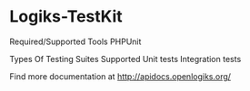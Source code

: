 # Logiks-TestKit

Required/Supported Tools
	PHPUnit


Types Of Testing Suites Supported
	Unit tests
	Integration tests




Find more documentation at http://apidocs.openlogiks.org/
